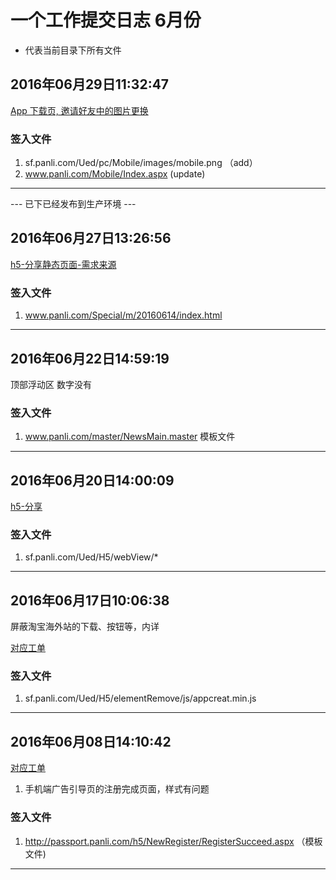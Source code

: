 # 一个工作提交日志 6月份

* 代表当前目录下所有文件

## 2016年06月29日11:32:47

[App 下载页, 邀请好友中的图片更换](http://github.panli.com/SoftwareTest/Panli/issues/147)

### 签入文件

1. sf.panli.com/Ued/pc/Mobile/images/mobile.png （add）
2. www.panli.com/Mobile/Index.aspx  (update)


---


 --- 已下已经发布到生产环境 ---

## 2016年06月27日13:26:56

[h5-分享静态页面-需求来源](http://github.panli.com/abby/PanliByAbby)

### 签入文件

1. www.panli.com/Special/m/20160614/index.html 


--- 


## 2016年06月22日14:59:19

顶部浮动区 数字没有

### 签入文件

1. www.panli.com/master/NewsMain.master 模板文件




---

## 2016年06月20日14:00:09

 [h5-分享](http://github.panli.com/abby/PanliByAbby)

### 签入文件

1. sf.panli.com/Ued/H5/webView/*


--- 

## 2016年06月17日10:06:38

屏蔽淘宝海外站的下载、按钮等，内详

[对应工单](http://github.panli.com/SoftwareTest/Panli/issues/151)

### 签入文件

1. sf.panli.com/Ued/H5/elementRemove/js/appcreat.min.js


--- 



## 2016年06月08日14:10:42

 [对应工单](http://github.panli.com/SoftwareTest/Panli/issues/140)

1. 手机端广告引导页的注册完成页面，样式有问题



### 签入文件

1. http://passport.panli.com/h5/NewRegister/RegisterSucceed.aspx （模板文件)



---